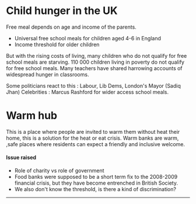 # Child hunger in the UK
Free meal depends on age and income of the parents.

- Universal free school meals for children aged 4-6 in England
- Income threshold for older children

But with the rising costs of living, many children who do not qualify for free school meals are starving.
110 000 children living in poverty do not qualify for free school meals. Many teachers have shared harrowing accounts of widespread hunger in classrooms. 

Some politicians react to this : Labour, Lib Dems, London's Mayor (Sadiq Jhan)
Celebrities : Marcus Rashford
for wider access school meals.

# Warm hub
This is a place where people are invited to warm them without heat their home, this is a solution for the heat or eat crisis.
Warm banks are warm, ,safe places where residents can expect a friendly and inclusive welcome. 

#### Issue raised
- Role of charity vs role of government
- Food banks were supposed to be a short term fix to the 2008-2009 financial crisis, but they have become entrenched in British Society.
- We also don't know the threshold, is there a kind of discrimination?

___
